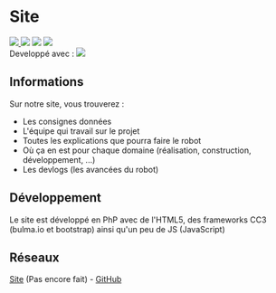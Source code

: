 # Site

<a href="https://www.php.net/" target="_blank">
    <image src="https://img.shields.io/badge/PhP-vX-777BB4.svg?logo=php&longCache=true">
</a>
<a>
    <image src="https://img.shields.io/badge/HTML-v5-E34F26.svg?logo=html5&longCache=true">
</a>
<a>
    <image src="https://img.shields.io/badge/CSS-v3-1572B6.svg?logo=css3&logoColor=1572B6&longCache=true">
</a>
<a href="https://nodejs.org/" target="_blank">
    <image src="https://img.shields.io/badge/node--js-vX-339933.svg?logo=node.js&longCache=true">
</a>
<br>
<span>Developpé avec : <a href="https://code.visualstudio.com/" target="_blank"><image src="https://img.shields.io/badge/Visual Studio Code-vX-007ACC.svg?logo=visual-studio-code&logoColor=007ACC&longCache=true"></a></span>

## Informations
Sur notre site, vous trouverez :
* Les consignes données
* L'équipe qui travail sur le projet
* Toutes les explications que pourra faire le robot
* Où ça en est pour chaque domaine (réalisation, construction, développement, ...)
* Les devlogs (les avancées du robot)

## Développement
Le site est développé en PhP avec de l'HTML5, des frameworks CC3 (bulma.io et bootstrap) ainsi qu'un peu de JS (JavaScript)

## Réseaux
[Site](https://github.com/Tank-io/site) (Pas encore fait) - [GitHub](https://github.com/Tank-io)
